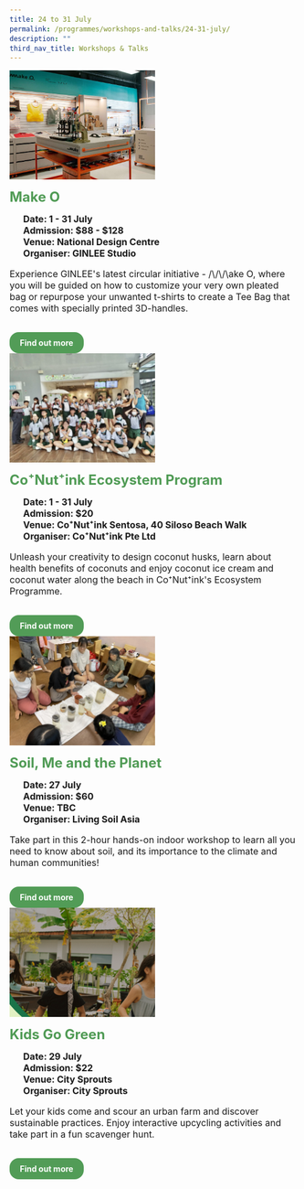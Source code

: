 ```yaml
---
title: 24 to 31 July
permalink: /programmes/workshops-and-talks/24-31-july/
description: ""
third_nav_title: Workshops & Talks
---
```

<style>
  .row_custom {
    gap: 1rem;
    flex-wrap: wrap;
  }

  .programmes__item {
    flex: 0 1 calc(33% - 0.5rem) !important;
    display: flex;
    flex-direction: column;
    justify-content: space-between;
  }

  .programmes__item__header > img {
    margin: 0;
    width: 255px;
    height: 191px;
    object-fit: cover;
    object-position: center;
  }

  .programmes__item__header > h2 {
    color: black;
    font-size: 1.5rem;
    line-height: 1.5rem;
    margin: 1rem 0 0.5rem;
    font-weight: bold;
    color: #509b55;
  }

  .programmes__item__detail > ul {
    display: flex;
    flex-direction: column;
    list-style-type: none;
    margin: 1rem 0;
  }

  .programmes__item__detail > ul > li {
    margin: 0;
    font-size: 1rem;
    line-height: 1.25;
  }

  .programmes__item__detail > ul > li:last-child {
    margin: 0;
  }

  .programmes__item__body > p {
    font-size: 1rem;
    line-height: 1.25;
  }

  .programmes__item__actions {
    display: flex;
    align-items: center;
    margin-top: 1rem;
    gap: 0.5rem;
  }

  .programmes__item__actions > a {
    border: 2px solid black;
    padding: 0.5rem 1rem;
    height: fit-content;
    border-radius: 1rem;
    background-color: transparent;
    cursor: pointer;
    font-weight: bold;
    text-decoration: none;
    margin-bottom: 0;
  }

  .programmes__item__actions > .button-primary {
    background-color: #529c57;
    border: 2px solid #529c57;
    color: white !important;
  }

  .programmes__item__actions > .button-secondary {
    border: 2px solid #43b453;
    color: #43b453 !important;
  }
</style>

<div class="row row_custom">
  <!-- Make O -->
  <div class="programmes__item col is-one-third">
    <div class="programmes__item__wrapper">
      <div class="programmes__item__header">
        <img src="/images/Workshop%20&amp;%20Talks/ginlee.jpg">
        <h2>Make O</h2>
      </div>
      <div class="programmes__item__detail">
        <ul>
          <li>
            <strong>Date: 1 - 31 July</strong>
          </li>
          <li>
            <strong>
              Admission: $88 - $128
            </strong>
          </li>
          <li>
            <strong>Venue: National Design Centre</strong>
          </li>
          <li><strong>Organiser: GINLEE Studio</strong></li>
        </ul>
      </div>
      <div class="programmes__item__body">
        <p>
             Experience GINLEE's latest circular initiative - /\/\/\ake O, where you will be guided on how to customize your very own pleated bag or repurpose your unwanted t-shirts to create a Tee Bag that comes with specially printed 3D-handles.
        </p>
      </div>
    </div>
    <div class="programmes__item__actions">
      <a href="/make-o" class="button-primary">
        Find out more
      </a>
    </div>
  </div>
			  <!-- Co Nut Ink Ecosystem Program-->
		  <div class="programmes__item col is-one-third">
    <div class="programmes__item__wrapper">
      <div class="programmes__item__header">
        <img src="/images/Workshop%20&amp;%20Talks/co%20nut%20ink.jpg">
        <h2>Co⁺Nut⁺ink Ecosystem Program
</h2>
      </div>
      <div class="programmes__item__detail">
        <ul>
          <li>
            <strong>
              Date: 1 - 31 July</strong>
          </li>
 <li><strong>Admission: $20</strong></li>
          <li><strong>Venue: Co⁺Nut⁺ink Sentosa, 40 Siloso Beach Walk</strong></li>
          <li><strong>Organiser: Co⁺Nut⁺ink Pte Ltd</strong></li>
        </ul>
      </div>
      <div class="programmes__item__body">
        <p>Unleash your creativity to design coconut husks, learn about health benefits of coconuts and enjoy coconut ice cream and coconut water along the beach in Co⁺Nut⁺ink's Ecosystem Programme.
        </p>
      </div>
    </div>
    <div class="programmes__item__actions">
      <a href="/co-nut-ink-ecosystem-program/" class="button-primary">
        Find out more
      </a>
    </div>
  </div>
  <!-- Soil, Me and the Planet -->
  <div class="programmes__item col is-one-third">
    <div class="programmes__item__wrapper">
      <div class="programmes__item__header">
        <img src="/images/Workshop%20&amp;%20Talks/question%20114%20-%20img_5528.jpg">
        <h2>Soil, Me and the Planet</h2>
      </div>
      <div class="programmes__item__detail">
        <ul>
          <li>
            <strong>Date: 27 July</strong>
          </li>
          <li><strong>Admission: $60 </strong></li>
          <li>
            <strong>Venue: TBC</strong>
          </li>
          <li>
            <strong>Organiser: Living Soil Asia</strong>
          </li>
        </ul>
      </div>
      <div class="programmes__item__body">
        <p>
          Take part in this 2-hour hands-on indoor workshop to learn all you
          need to know about soil, and its importance to the climate and human
          communities!
        </p>
      </div>
    </div>
    <div class="programmes__item__actions">
      <a href="/soil-me-and-the-planet/" class="button-primary">
        Find out more
      </a>
    </div>
  </div>
	  <!-- Kids Go Green -->
  <div class="programmes__item col is-one-third">
    <div class="programmes__item__wrapper">
      <div class="programmes__item__header">
        <img src="/images/Workshop%20&amp;%20Talks/cs_kkg_ln.png">
        <h2>Kids Go Green
</h2>
      </div>
      <div class="programmes__item__detail">
        <ul>
          <li><strong>Date: 29 July</strong></li>
          <li>
            <strong>Admission: $22 </strong>
          </li>
          <li>
            <strong>
              Venue: City Sprouts
            </strong>
          </li>
          <li><strong>Organiser: City Sprouts</strong></li>
        </ul>
      </div>
      <div class="programmes__item__body">
        <p>
      Let your kids come and scour an urban farm and discover sustainable practices. Enjoy interactive upcycling activities and take part in a fun scavenger hunt.
        </p>
      </div>
    </div>
    <div class="programmes__item__actions">
      <a href="/kids-go-green/" class="button-primary">
        Find out more
      </a>
    </div>
  </div>
</div>